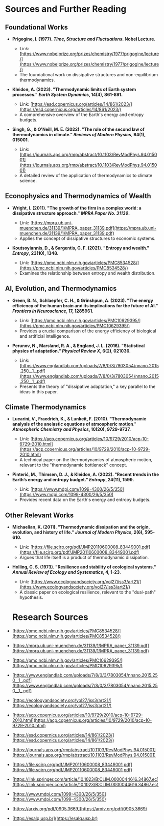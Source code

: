 # Sources and Further Reading

## Foundational Works

*   **Prigogine, I. (1977). *Time, Structure and Fluctuations*. Nobel Lecture.**
    *   Link: [https://www.nobelprize.org/prizes/chemistry/1977/prigogine/lecture/](https://www.nobelprize.org/prizes/chemistry/1977/prigogine/lecture/)
    *   The foundational work on dissipative structures and non-equilibrium thermodynamics.

*   **Kleidon, A. (2023). "Thermodynamic limits of Earth system processes." *Earth System Dynamics*, 14(4), 861-891.**
    *   Link: [https://esd.copernicus.org/articles/14/861/2023/](https://esd.copernicus.org/articles/14/861/2023/)
    *   A comprehensive overview of the Earth's energy and entropy budgets.

*   **Singh, G., & O'Neill, M. E. (2022). "The role of the second law of thermodynamics in climate." *Reviews of Modern Physics*, 94(1), 015001.**
    *   Link: [https://journals.aps.org/rmp/abstract/10.1103/RevModPhys.94.015001](https://journals.aps.org/rmp/abstract/10.1103/RevModPhys.94.015001)
    *   A detailed review of the application of thermodynamics to climate science.

## Econophysics and Thermodynamics of Wealth

*   **Wright, I. (2011). "The growth of the firm in a complex world: a dissipative structure approach." *MPRA Paper No. 31139*.**
    *   Link: [https://mpra.ub.uni-muenchen.de/31139/1/MPRA_paper_31139.pdf](https://mpra.ub.uni-muenchen.de/31139/1/MPRA_paper_31139.pdf)
    *   Applies the concept of dissipative structures to economic systems.

*   **Koutsoyiannis, D., & Sargentis, G. F. (2021). "Entropy and wealth." *Entropy*, 23(10), 1348.**
    *   Link: [https://pmc.ncbi.nlm.nih.gov/articles/PMC8534528/](https://pmc.ncbi.nlm.nih.gov/articles/PMC8534528/)
    *   Examines the relationship between entropy and wealth distribution.

## AI, Evolution, and Thermodynamics

*   **Green, B. N., Schlaepfer, C. H., & Grinshpun, A. (2023). "The energy efficiency of the human brain and its implications for the future of AI." *Frontiers in Neuroscience*, 17, 1285961.**
    *   Link: [https://pmc.ncbi.nlm.nih.gov/articles/PMC10629395/](https://pmc.ncbi.nlm.nih.gov/articles/PMC10629395/)
    *   Provides a crucial comparison of the energy efficiency of biological and artificial intelligence.

*   **Perunov, N., Marsland, R. A., & England, J. L. (2016). "Statistical physics of adaptation." *Physical Review X*, 6(2), 021036.**
    *   Link: [https://www.englandlab.com/uploads/7/8/0/3/7803054/nnano.2015.250__1_.pdf](https://www.englandlab.com/uploads/7/8/0/3/7803054/nnano.2015.250__1_.pdf)
    *   Presents the theory of "dissipative adaptation," a key parallel to the ideas in this paper.

## Climate Thermodynamics

*   **Lucarini, V., Fraedrich, K., & Lunkeit, F. (2010). "Thermodynamic analysis of the anelastic equations of atmospheric motion." *Atmospheric Chemistry and Physics*, 10(20), 9729-9737.**
    *   Link: [https://acp.copernicus.org/articles/10/9729/2010/acp-10-9729-2010.html](https://acp.copernicus.org/articles/10/9729/2010/acp-10-9729-2010.html)
    *   A technical paper on the thermodynamics of atmospheric motion, relevant to the "thermodynamic bottleneck" concept.

*   **Pinterić, M., Thimsen, D. J., & Kleidon, A. (2022). "Recent trends in the Earth’s energy and entropy budget." *Entropy*, 24(11), 1599.**
    *   Link: [https://www.mdpi.com/1099-4300/26/5/350](https://www.mdpi.com/1099-4300/26/5/350)
    *   Provides recent data on the Earth's energy and entropy budgets.

## Other Relevant Works

*   **Michaelian, K. (2011). "Thermodynamic dissipation and the origin, evolution, and history of life." *Journal of Modern Physics*, 2(6), 595-610.**
    *   Link: [https://file.scirp.org/pdf/JMP20110600008_83449001.pdf](https://file.scirp.org/pdf/JMP20110600008_83449001.pdf)
    *   Argues that life itself is a product of thermodynamic dissipation.

*   **Holling, C. S. (1973). "Resilience and stability of ecological systems." *Annual Review of Ecology and Systematics*, 4, 1-23.**
    *   Link: [https://www.ecologyandsociety.org/vol27/iss3/art21/](https://www.ecologyandsociety.org/vol27/iss3/art21/)
    *   A classic paper on ecological resilience, relevant to the "dual-path" hypothesis.


    # Research Sources

*   [https://pmc.ncbi.nlm.nih.gov/articles/PMC8534528/](https://pmc.ncbi.nlm.nih.gov/articles/PMC8534528/)
*   [https://mpra.ub.uni-muenchen.de/31139/1/MPRA_paper_31139.pdf](https://mpra.ub.uni-muenchen.de/31139/1/MPRA_paper_31139.pdf)
*   [https://pmc.ncbi.nlm.nih.gov/articles/PMC10629395/](https://pmc.ncbi.nlm.nih.gov/articles/PMC10629395/)
*   [https://www.englandlab.com/uploads/7/8/0/3/7803054/nnano.2015.250__1_.pdf](https://www.englandlab.com/uploads/7/8/0/3/7803054/nnano.2015.250__1_.pdf)
*   [https://ecologyandsociety.org/vol27/iss3/art21/](https://ecologyandsociety.org/vol27/iss3/art21/)
*   [https://acp.copernicus.org/articles/10/9729/2010/acp-10-9729-2010.html](https://acp.copernicus.org/articles/10/9729/2010/acp-10-9729-2010.html)
*   [https://esd.copernicus.org/articles/14/861/2023/](https://esd.copernicus.org/articles/14/861/2023/)
*   [https://journals.aps.org/rmp/abstract/10.1103/RevModPhys.94.015001](https://journals.aps.org/rmp/abstract/10.1103/RevModPhys.94.015001)
*   [https://file.scirp.org/pdf/JMP20110600008_83449001.pdf](https://file.scirp.org/pdf/JMP20110600008_83449001.pdf)
*   [https://link.springer.com/article/10.1023/B:CLIM.0000044616.34867.ec](https://link.springer.com/article/10.1023/B:CLIM.0000044616.34867.ec)
*   [https://www.mdpi.com/1099-4300/26/5/350](https://www.mdpi.com/1099-4300/26/5/350)
*   [https://arxiv.org/pdf/0905.3669](https://arxiv.org/pdf/0905.3669)
*   [https://esalq.usp.br](https://esalq.usp.br)
